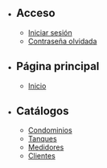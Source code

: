 - ## Acceso
    - [Iniciar sesión](/{{route}}/{{version}}/login/login)
    - [Contraseña olvidada](/{{route}}/{{version}}/login/forgotPassword)
- ## Página principal
    - [Inicio](/{{route}}/{{version}}/home/home)
- ## Catálogos
    - [Condominios](/{{route}}/{{version}}/catalogs/projects)
    - [Tanques](/{{route}}/{{version}}/catalogs/tanks)
    - [Medidores](/{{route}}/{{version}}/catalogs/measurers)
    - [Clientes](/{{route}}/{{version}}/catalogs/clients)
